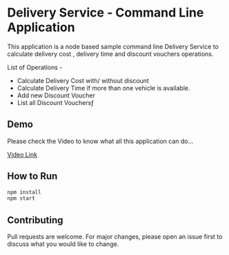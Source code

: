 # Delivery Service - Command Line Application

This application is a node based sample command line Delivery Service to calculate delivery cost , delivery time and discount vouchers operations.

List of Operations - 
- Calculate Delivery Cost with/ without discount
- Calculate Delivery Time if more than one vehicle is available.
- Add new Discount Voucher
- List all Discount Vouchersƒ


## Demo 

Please check the Video to know what all this application can do...

[Video Link](https://www.youtube.com/watch?v=GOQjwSPNHHQ)

## How to Run

```bash
npm install
npm start
```

## Contributing
Pull requests are welcome. For major changes, please open an issue first to discuss what you would like to change.